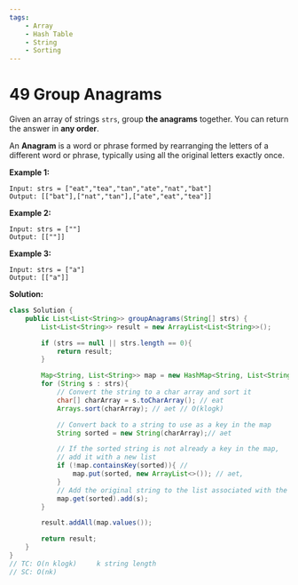 ```yaml
---
tags:
    - Array
    - Hash Table
    - String
    - Sorting
---
```


# 49 Group Anagrams

Given an array of strings `strs`, group **the anagrams** together. You can return the answer in **any order**.

An **Anagram** is a word or phrase formed by rearranging the letters of a different word or phrase, typically using all the original letters exactly once.

 

**Example 1:**

```
Input: strs = ["eat","tea","tan","ate","nat","bat"]
Output: [["bat"],["nat","tan"],["ate","eat","tea"]]
```

**Example 2:**

```
Input: strs = [""]
Output: [[""]]
```

**Example 3:**

```
Input: strs = ["a"]
Output: [["a"]]
```

 

**Solution:**

```java
class Solution {
    public List<List<String>> groupAnagrams(String[] strs) {
        List<List<String>> result = new ArrayList<List<String>>();

        if (strs == null || strs.length == 0){
            return result;
        }

        Map<String, List<String>> map = new HashMap<String, List<String>>(); 
        for (String s : strs){
            // Convert the string to a char array and sort it
            char[] charArray = s.toCharArray(); // eat
            Arrays.sort(charArray); // aet // O(klogk)

            // Convert back to a string to use as a key in the map
            String sorted = new String(charArray);// aet

            // If the sorted string is not already a key in the map,
            // add it with a new list
            if (!map.containsKey(sorted)){ // 
                map.put(sorted, new ArrayList<>()); // aet, 
            }
            // Add the original string to the list associated with the sorted key
            map.get(sorted).add(s);
        }

        result.addAll(map.values());

        return result;
    }
}
// TC: O(n klogk)     k string length
// SC: O(nk)
```

